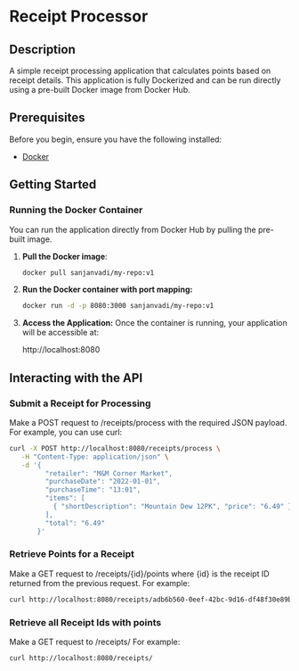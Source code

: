 # Receipt Processor

## Description
A simple receipt processing application that calculates points based on receipt details. This application is fully Dockerized and can be run directly using a pre-built Docker image from Docker Hub.

## Prerequisites
Before you begin, ensure you have the following installed:
- [Docker](https://www.docker.com/get-started)

## Getting Started

### Running the Docker Container

You can run the application directly from Docker Hub by pulling the pre-built image.

1. **Pull the Docker image**:
   ```bash
   docker pull sanjanvadi/my-repo:v1
   ```
2. **Run the Docker container with port mapping:**
   ```bash
   docker run -d -p 8080:3000 sanjanvadi/my-repo:v1
   ```
3. **Access the Application:**
   Once the container is running, your application will be accessible at:

   http://localhost:8080
   
## Interacting with the API

### **Submit a Receipt for Processing**
  Make a POST request to /receipts/process with the required JSON payload. For example, you can use curl:
  ```bash
  curl -X POST http://localhost:8080/receipts/process \
     -H "Content-Type: application/json" \
     -d '{
           "retailer": "M&M Corner Market",
           "purchaseDate": "2022-01-01",
           "purchaseTime": "13:01",
           "items": [
             { "shortDescription": "Mountain Dew 12PK", "price": "6.49" }
           ],
           "total": "6.49"
         }'
  ```

### **Retrieve Points for a Receipt**
  Make a GET request to /receipts/{id}/points where {id} is the receipt ID returned from the previous request. For example:
  ```bash
  curl http://localhost:8080/receipts/adb6b560-0eef-42bc-9d16-df48f30e89b2/points
  ```

### **Retrieve all Receipt Ids with points**
  Make a GET request to /receipts/ For example:
  ```bash
  curl http://localhost:8080/receipts/
  ```
